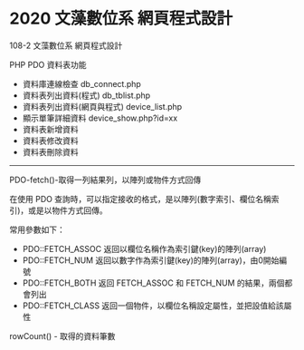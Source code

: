 # 2020 文藻數位系 網頁程式設計
108-2 文藻數位系 網頁程式設計

PHP PDO 資料表功能

* 資料庫連線檢查   db_connect.php
* 資料表列出資料(程式)        db_tblist.php
* 資料表列出資料(網頁與程式)   device_list.php
* 顯示單筆詳細資料 device_show.php?id=xx
* 資料表新增資料
* 資料表修改資料
* 資料表刪除資料

---

PDO-fetch()-取得一列結果列，以陣列或物件方式回傳

在使用 PDO 查詢時，可以指定接收的格式，是以陣列(數字索引、欄位名稱索引)，或是以物件方式回傳。

常用參數如下：
- PDO::FETCH_ASSOC 返回以欄位名稱作為索引鍵(key)的陣列(array)
- PDO::FETCH_NUM 返回以數字作為索引鍵(key)的陣列(array)，由0開始編號
- PDO::FETCH_BOTH 返回 FETCH_ASSOC 和 FETCH_NUM 的結果，兩個都會列出
- PDO::FETCH_CLASS 返回一個物件，以欄位名稱設定屬性，並把設值給該屬性

rowCount() - 取得的資料筆數
